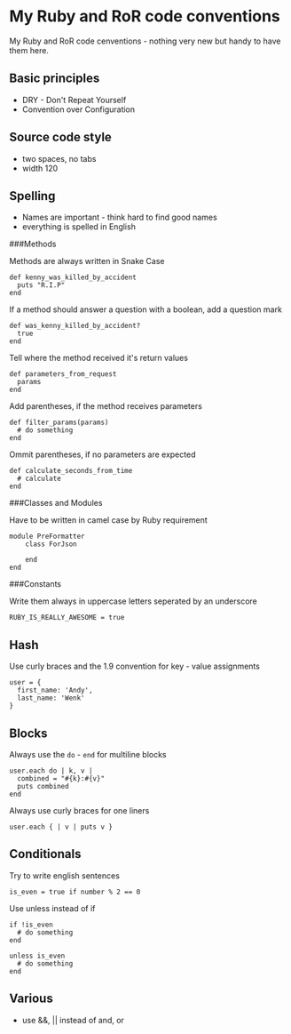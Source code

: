 My Ruby and RoR code conventions
================================

My Ruby and RoR code cenventions - nothing very new but handy to have them here.

Basic principles
----------------

* DRY - Don't Repeat Yourself
* Convention over Configuration

Source code style
-----------------

* two spaces, no tabs
* width 120 

Spelling
--------

* Names are important - think hard to find good names 
* everything is spelled in English

###Methods 

Methods are always written in Snake Case

    def kenny_was_killed_by_accident
      puts "R.I.P"
    end
    
If a method should answer a question with a boolean, add a question mark

    def was_kenny_killed_by_accident?
      true
    end
    
Tell where the method received it's return values

    def parameters_from_request
      params
    end

Add parentheses, if the method receives parameters

    def filter_params(params)
      # do something
    end

Ommit parentheses, if no parameters are expected

    def calculate_seconds_from_time
      # calculate
    end
    
###Classes and Modules

Have to be written in camel case by Ruby requirement

    module PreFormatter
        class ForJson
        
        end
    end
    
###Constants

Write them always in uppercase letters seperated by an underscore

    RUBY_IS_REALLY_AWESOME = true
    
Hash
----

Use curly braces and the 1.9 convention for key - value assignments

    user = {
      first_name: 'Andy',
      last_name: 'Wenk'
    }
    
Blocks
------

Always use the `do` - `end` for multiline blocks

    user.each do | k, v |
      combined = "#{k}:#{v}"
      puts combined
    end
    
Always use curly braces for one liners

    user.each { | v | puts v }

Conditionals
------------

Try to write english sentences

    is_even = true if number % 2 == 0
    
Use unless instead of if

    if !is_even
      # do something
    end
    
    unless is_even
      # do something
    end
    

Various
-------

* use &&, || instead of and, or



